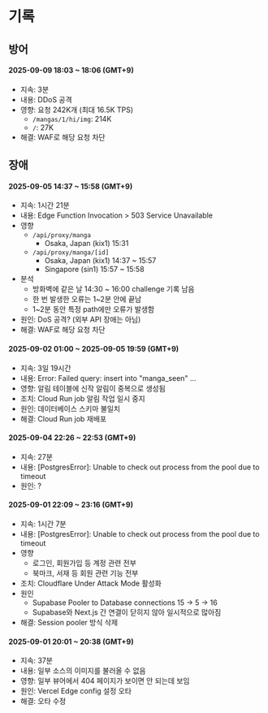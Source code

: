 # 기록

## 방어

#### 2025-09-09 18:03 ~ 18:06 (GMT+9)

- 지속: 3분
- 내용: DDoS 공격
- 영향: 요청 242K개 (최대 16.5K TPS)
  - `/mangas/1/hi/img`: 214K
  - `/`: 27K
- 해결: WAF로 해당 요청 차단

## 장애

#### 2025-09-05 14:37 ~ 15:58 (GMT+9)

- 지속: 1시간 21분
- 내용: Edge Function Invocation > 503 Service Unavailable
- 영향
  - `/api/proxy/manga`
    - Osaka, Japan (kix1) 15:31
  - `/api/proxy/manga/[id]`
    - Osaka, Japan (kix1) 14:37 ~ 15:57
    - Singapore (sin1) 15:57 ~ 15:58
- 분석
  - 방화벽에 같은 날 14:30 ~ 16:00 challenge 기록 남음
  - 한 번 발생한 오류는 1~2분 안에 끝남
  - 1~2분 동안 특정 path에만 오류가 발생함
- 원인: DoS 공격? (외부 API 장애는 아님)
- 해결: WAF로 해당 요청 차단

#### 2025-09-02 01:00 ~ 2025-09-05 19:59 (GMT+9)

- 지속: 3일 19시간
- 내용: Error: Failed query: insert into "manga_seen" ...
- 영향: 알림 테이블에 신작 알림이 중복으로 생성됨
- 조치: Cloud Run job 알림 작업 일시 중지
- 원인: 데이터베이스 스키마 불일치
- 해결: Cloud Run job 재배포

#### 2025-09-04 22:26 ~ 22:53 (GMT+9)

- 지속: 27분
- 내용: [PostgresError]: Unable to check out process from the pool due to timeout
- 원인: ?

#### 2025-09-01 22:09 ~ 23:16 (GMT+9)

- 지속: 1시간 7분
- 내용: [PostgresError]: Unable to check out process from the pool due to timeout
- 영향
  - 로그인, 회원가입 등 계정 관련 전부
  - 북마크, 서재 등 회원 관련 기능 전부
- 조치: Cloudflare Under Attack Mode 활성화
- 원인
  - Supabase Pooler to Database connections 15 -> 5 -> 16
  - Supabase와 Next.js 간 연결이 닫히지 않아 일시적으로 많아짐
- 해결: Session pooler 방식 삭제

#### 2025-09-01 20:01 ~ 20:38 (GMT+9)

- 지속: 37분
- 내용: 일부 소스의 이미지를 불러올 수 없음
- 영향: 일부 뷰어에서 404 페이지가 보이면 안 되는데 보임
- 원인: Vercel Edge config 설정 오타
- 해결: 오타 수정

